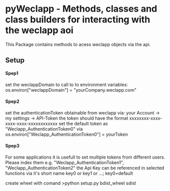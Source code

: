 # pyWeclapp - Methods, classes and class builders for interacting with the weclapp aoi

This Package contains methods to acess weclapp objects via the api.

## Setup 
#### Spep1
set the weclappDomain to call to to environment variables:
os.environ["weclappDomain"] = "yourCompany.weclapp.com"

#### Spep2
set the authenticationToken obtainable from weclapp via:
your Account -> my settings -> API-Token
the token should have the format xxxxxxxx-xxxx-xxxx-xxxx-xxxxxxxxxxxx
set the default token as "Weclapp_AuthenticationToken0" via os.environ["Weclapp_AuthenticationToken0"] = yourToken

#### Spep3
For some applications it is usefull to set multiple tokens from different users. Please index them e.g. "Weclapp_AuthenticationToken1", "Weclapp_AuthenticationToken2"
the Api Key can be referenced in selected functions via it's short name key0 or key1  or ...; key0=default










create wheel with comand >python setup.py bdist_wheel sdist